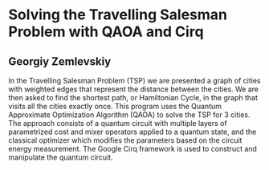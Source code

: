 # Solving the Travelling Salesman Problem with QAOA and Cirq
## Georgiy Zemlevskiy
In the Travelling Salesman Problem (TSP) we are presented a graph of cities with weighted edges that represent the distance between the cities. We are then asked to find the shortest path, or Hamiltonian Cycle, in the graph that visits all the cities exactly once. This program uses the Quantum Approximate Optimization Algorithm (QAOA) to solve the TSP for 3 cities. The approach consists of a quantum circuit with multiple layers of parametrized cost and mixer operators applied to a quantum state, and the classical optimizer which modifies the parameters based on the circuit energy measurement. The Google Cirq framework is used to construct and manipulate the quantum circuit.
